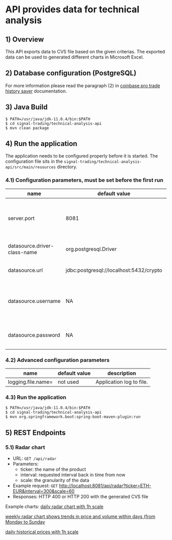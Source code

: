 # API provides data for technical analysis

## 1) Overview
This API exports data to CVS file based on the given criterias.
The exported data can be used to generated different charts in Microsoft Excel.

## 2) Database configuration (PostgreSQL)
For more information please read the paragraph (2) in [coinbase pro trade history saver](../trade-history-saver) documentation.

## 3) Java Build
~~~~
$ PATH=/usr/java/jdk-11.0.4/bin:$PATH
$ cd signal-trading/technical-analysis-api
$ mvn clean package
~~~~

## 4) Run the application
The application needs to be configured properly before it is started. The configuration file sits in the `signal-trading/technical-analysis-api/src/main/resources` directory.


### 4.1) Configuration parameters, must be set before the first run

|name|default value|description|
|---|---|---|
|server.port|8081|The port when the API serves the incoming requests.|
|datasource.driver-class-name|org.postgresql.Driver|JDBC driver class name.|
|datasource.url|jdbc:postgresql://localhost:5432/crypto|JDBC connection string.|
|datasource.username|NA|Name for the login.Name for the database login.|
|datasource.password|NA|Password for the connecting user.|

### 4.2) Advanced configuration parameters

|name|default value|description|
|---|---|---|
|logging.file.name=|not used|Application log to file.|

### 4.3) Run the application

~~~~
$ PATH=/usr/java/jdk-11.0.4/bin:$PATH
$ cd signal-trading/technical-analysis-api
$ mvn org.springframework.boot:spring-boot-maven-plugin:run
~~~~

## 5) REST Endpoints
### 5.1) Radar chart
* URL: `GET /api/radar`
* Parameters:
    * ticker: the name of the product
    * interval: requested interval back in time from now
    * scale: the granularity of the data
* Example request: `GET` [http://localhost:8081/api/radar?ticker=ETH-EUR&interval=300&scale=60](http://localhost:8081/api/radar?ticker=ETH-EUR&interval=300&scale=60)
* Responses: HTTP 400 or HTTP 200 with the generated CVS file

Example charts:
[daily radar chart with 1h scale](docs/example-chatrs/ETH-EUR%20daily%20radar%20chart.png)

[weekly radar chart shows trends in price and volume within days (from Monday to Sunday](docs/aaa.png)

[daily historical prices with 1h scale](docs/example-chatrs/ETH-EUR%20daily%20line%20chart.png)

